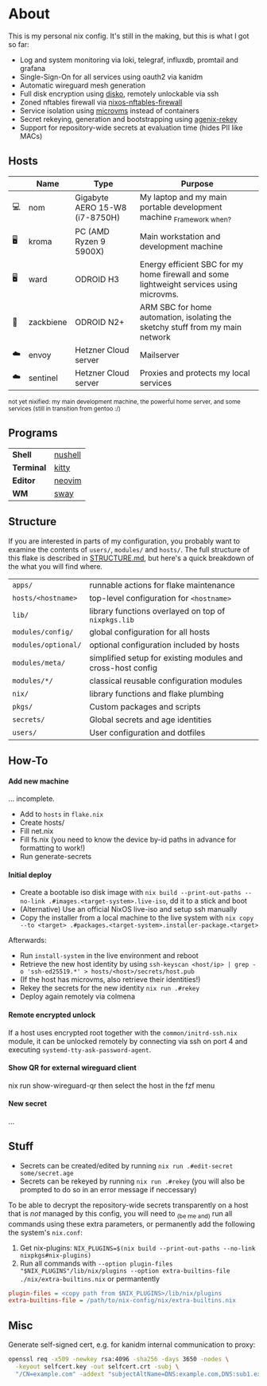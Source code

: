 # About

This is my personal nix config. It's still in the making, but this is what I got so far:

- Log and system monitoring via loki, telegraf, influxdb, promtail and grafana
- Single-Sign-On for all services using oauth2 via kanidm
- Automatic wireguard mesh generation
- Full disk encryption using [disko](https://github.com/nix-community/disko), remotely unlockable via ssh
- Zoned nftables firewall via [nixos-nftables-firewall](https://github.com/thelegy/nixos-nftables-firewall)
- Service isolation using [microvms](https://github.com/astro/microvm.nix) instead of containers
- Secret rekeying, generation and bootstrapping using [agenix-rekey](https://github.com/oddlama/agenix-rekey)
- Support for repository-wide secrets at evaluation time (hides PII like MACs)

## Hosts

|  | Name | Type | Purpose
---|---|---|---
💻 | nom | Gigabyte AERO 15-W8 (i7-8750H) | My laptop and my main portable development machine <sub>Framework when?</sub>
🖥️ | kroma | PC (AMD Ryzen 9 5900X) | Main workstation and development machine
🖥️ | ward | ODROID H3 | Energy efficient SBC for my home firewall and some lightweight services using microvms.
🥔 | zackbiene | ODROID N2+ | ARM SBC for home automation, isolating the sketchy stuff from my main network
☁️  | envoy | Hetzner Cloud server | Mailserver
☁️  | sentinel | Hetzner Cloud server | Proxies and protects my local services

<!-- 🖥️ home server -->

<sub>
not yet nixified: my main development machine, the powerful home server, and some services (still in transition from gentoo :/)
</sub>

## Programs

|   |   |
|---|---|
**Shell** | [nushell](https://github.com/nushell/nushell)
**Terminal** | [kitty](https://github.com/kovidgoyal/kitty)
**Editor** | [neovim](https://github.com/neovim/neovim)
**WM** | [sway](https://github.com/swaywm/sway)

## Structure

If you are interested in parts of my configuration,
you probably want to examine the contents of `users/`, `modules/` and `hosts/`.
The full structure of this flake is described in [STRUCTURE.md](./STRUCTURE.md),
but here's a quick breakdown of the what you will find where.

|   |   |
|---|---|
`apps/` | runnable actions for flake maintenance
`hosts/<hostname>` | top-level configuration for `<hostname>`
`lib/` | library functions overlayed on top of `nixpkgs.lib`
`modules/config/` | global configuration for all hosts
`modules/optional/` | optional configuration included by hosts
`modules/meta/` | simplified setup for existing modules and cross-host config
`modules/*/` | classical reusable configuration modules
`nix/` | library functions and flake plumbing
`pkgs/` | Custom packages and scripts
`secrets/` | Global secrets and age identities
`users/` | User configuration and dotfiles

## How-To

#### Add new machine

... incomplete.

- Add <name> to `hosts` in `flake.nix`
- Create hosts/<name>
- Fill net.nix
- Fill fs.nix (you need to know the device by-id paths in advance for formatting to work!)
- Run generate-secrets

#### Initial deploy

- Create a bootable iso disk image with `nix build --print-out-paths --no-link .#images.<target-system>.live-iso`, dd it to a stick and boot
- (Alternative) Use an official NixOS live-iso and setup ssh manually
- Copy the installer from a local machine to the live system with `nix copy --to <target> .#packages.<target-system>.installer-package.<target>`

Afterwards:

- Run `install-system` in the live environment and reboot
- Retrieve the new host identity by using `ssh-keyscan <host/ip> | grep -o 'ssh-ed25519.*' > hosts/<host>/secrets/host.pub`
- (If the host has microvms, also retrieve their identities!)
- Rekey the secrets for the new identity `nix run .#rekey`
- Deploy again remotely via colmena

#### Remote encrypted unlock

If a host uses encrypted root together with the `common/initrd-ssh.nix` module,
it can be unlocked remotely by connecting via ssh on port 4 and executing `systemd-tty-ask-password-agent`.

#### Show QR for external wireguard client

nix run show-wireguard-qr
then select the host in the fzf menu

#### New secret

...

## Stuff

- Secrets can be created/edited by running `nix run .#edit-secret some/secret.age`
- Secrets can be rekeyed by running `nix run .#rekey` (you will also be prompted to do so in an error message if neccessary)

To be able to decrypt the repository-wide secrets transparently on a host that
is _not_ managed by this config, you will need to <sub>(be me and)</sub> run
all commands using these extra parameters, or permanently add the following the system's `nix.conf`:

1. Get nix-plugins: `NIX_PLUGINS=$(nix build --print-out-paths --no-link nixpkgs#nix-plugins)`
2. Run all commands with `--option plugin-files "$NIX_PLUGINS"/lib/nix/plugins --option extra-builtins-file ./nix/extra-builtins.nix`
   or permantently

  ```ini
  plugin-files = <copy path from $NIX_PLUGINS>/lib/nix/plugins
  extra-builtins-file = /path/to/nix-config/nix/extra-builtins.nix
  ```

## Misc

Generate self-signed cert, e.g. for kanidm internal communication to proxy:

```bash
openssl req -x509 -newkey rsa:4096 -sha256 -days 3650 -nodes \
  -keyout selfcert.key -out selfcert.crt -subj \
  "/CN=example.com" -addext "subjectAltName=DNS:example.com,DNS:sub1.example.com,DNS:sub2.example.com,IP:10.0.0.1"
```
